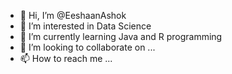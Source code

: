 - 👋 Hi, I’m @EeshaanAshok
- 👀 I’m interested in Data Science
- 🌱 I’m currently learning Java and R programming
- 💞️ I’m looking to collaborate on ...
- 📫 How to reach me ...

<!---
EeshaanAshok/EeshaanAshok is a ✨ special ✨ repository because its `README.md` (this file) appears on your GitHub profile.
You can click the Preview link to take a look at your changes.
--->

